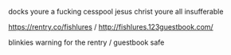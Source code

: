 docks youre a fucking cesspool jesus christ youre all insufferable

https://rentry.co/fishlures / http://fishlures.123guestbook.com/

blinkies warning for the rentry / guestbook safe


